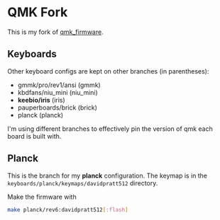 # QMK Fork

This is my fork of [qmk_firmware](https://github.com/qmk/qmk_firmware).

## Keyboards

Other keyboard configs are kept on other branches (in parentheses):

* gmmk/pro/rev1/ansi (gmmk)
* kbdfans/niu_mini (niu_mini)
* **keebio/iris** (iris)
* pauperboards/brick (brick)
* planck (planck)

I'm using different branches to effectively pin the version of qmk each board
is built with.

## Planck

This is the branch for my **planck** configuration. The keymap is in the
`keyboards/planck/keymaps/davidpratt512` directory.

Make the firmware with

```sh
make planck/rev6:davidpratt512[:flash]
```
